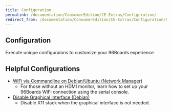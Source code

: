 ```yaml
---
title: Configuration
permalink: /documentation/ConsumerEdition/CE-Extras/Configuration/
redirect_from: /documentation/ConsumerEdition/CE-Extras/Configuration/README.md/
---
```

## Configuration

Execute unique configuraions to customize your 96Boards experience

## Helpful Configurations

- [WiFi via Commandline on Debian/Ubuntu (Network Manager)](WifiCommandline.md)
   - For those without an HDMI monitor, learn how to set up your 96Boards WiFi connection using the serial console.
- [Disable Graphical Interface (Debian)](DisableGI.md)
   - Disable X11 stack when the graphical interface is not needed.
